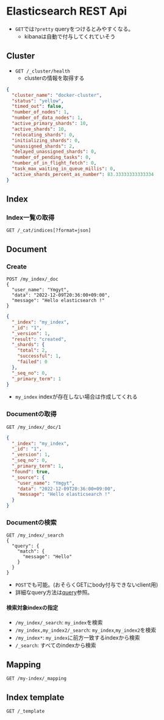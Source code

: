 # Elasticsearch REST Api

* `GET`では`?pretty` queryをつけるとみやすくなる。
  * kibanaは自動で付与してくれていそう

## Cluster

* `GET /_cluster/health` 
  * clusterの情報を取得する

```json
{
  "cluster_name": "docker-cluster",
  "status": "yellow",
  "timed_out": false,
  "number_of_nodes": 1,
  "number_of_data_nodes": 1,
  "active_primary_shards": 10,
  "active_shards": 10,
  "relocating_shards": 0,
  "initializing_shards": 0,
  "unassigned_shards": 2,
  "delayed_unassigned_shards": 0,
  "number_of_pending_tasks": 0,
  "number_of_in_flight_fetch": 0,
  "task_max_waiting_in_queue_millis": 0,
  "active_shards_percent_as_number": 83.33333333333334
}
```

## Index

### Index一覧の取得

```text
GET /_cat/indices[?format=json]
```

## Document

### Create

```text
POST /my_index/_doc
{
  "user_name": "Ymgyt",
  "data": "2022-12-09T20:36:00+09:00",
  "message": "Hello elasticsearch !"
}
```

```json
{
  "_index": "my_index",
  "_id": "1",
  "_version": 1,
  "result": "created",
  "_shards": {
    "total": 2,
    "successful": 1,
    "failed": 0
  },
  "_seq_no": 0,
  "_primary_term": 1
}
```

* `my_index` indexが存在しない場合は作成してくれる

### Documentの取得

```text
GET /my_index/_doc/1
```

```json
{
  "_index": "my_index",
  "_id": "1",
  "_version": 1,
  "_seq_no": 0,
  "_primary_term": 1,
  "found": true,
  "_source": {
    "user_name": "Ymgyt",
    "data": "2022-12-09T20:36:00+09:00",
    "message": "Hello elasticsearch !"
  }
}
```

### Documentの検索

```text
GET /my_index/_search
{
  "query": {
    "match": {
      "message": "Hello"
    }
  }
}
```

* `POST`でも可能。(おそらくGETにbody付与できないclient用)
* 詳細なquery方法は[query](./query_dsl.md)参照。

#### 検索対象indexの指定

* `/my_index/_search`: `my_index`を検索
* `/my_index,my_index2/_search`: `my_index`,`my_index2`を検索
* `/my_index*`: `my_index`に前方一致するindexから検索
* `/_search`: すべてのindexから検索

## Mapping

```text
GET /my-index/_mapping
```

## Index template

```text
GET /_template
```
